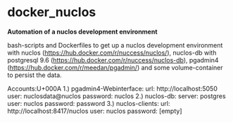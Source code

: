 # docker_nuclos
<b>Automation of a nuclos development environment</b>

bash-scripts and Dockerfiles to get up a nuclos development environment with nuclos (https://hub.docker.com/r/nuccess/nuclos/), nuclos-db with postgresql 9.6 (https://hub.docker.com/r/nuccess/nuclos-db), pgadmin4 (https://hub.docker.com/r/meedan/pgadmin/) and some volume-container to persist the data.

Accounts:U+000A
1.) pgadmin4-Webinterface:
	url: http://localhost:5050
	user: nuclosdata@nuclos
	password: nuclos
2.) nuclos-db:
	server: postgres
	user: nuclos
	password: password
3.) nuclos-clients:
	url: http://localhost:8417/nuclos
	user: nuclos
	password: [empty]

